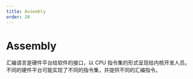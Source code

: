 ```yaml
---
title: Assembly
order: 20
---
```


# Assembly
汇编语言是硬件平台给软件的接口，以 CPU 指令集的形式呈现给内核开发人员。不同的硬件平台可能实现了不同的指令集，并提供不同的汇编指令。


